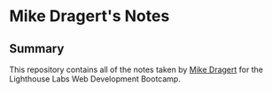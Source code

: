 # Mike Dragert's Notes

## Summary
This repository contains all of the notes taken by [Mike Dragert](https://github.com/MikeDragert) for the Lighthouse Labs Web Development Bootcamp.
